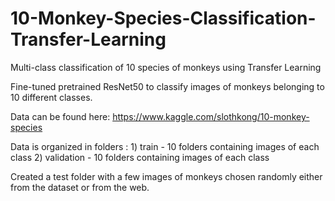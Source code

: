 # 10-Monkey-Species-Classification-Transfer-Learning
Multi-class classification of 10 species of monkeys using Transfer Learning

Fine-tuned pretrained ResNet50 to classify images of monkeys belonging to 10 different classes.

Data can be found here: https://www.kaggle.com/slothkong/10-monkey-species

Data is organized in folders : 1) train
                                  - 10 folders containing images of each class
                               2) validation
                                  - 10 folders containing images of each class
                                  
Created a test folder with a few images of monkeys chosen randomly either from the dataset or from the web. 
